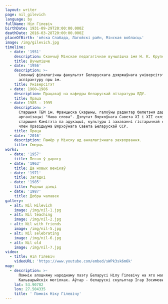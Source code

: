 ```yaml
---
layout: writer
page: nil_gilevich
language: by
fullName: Ніл Гілевіч
birthDate: 1931-09-29T20:00:00.000Z
deathDate: 2016-03-28T20:00:00.000Z
placeOfBirth: 'вёска Слабада, Лагойскі раён, Мінская вобласць'
image: /img/gilevich.jpg
timeline:
  - date: '1951'
    description: Скончыў Мінскае педагагічнае вучылішча імя Н. К. Крупскай.
    title: Вучылішче
  - date: '1956'
    description: >-
      Скончыў філалагічны факультэт Беларускага дзяржаўнага універсітэта і
      аспірантуру пры ім.
    title: Універсітэт
  - date: 1960—1986
    description: Працаваў на кафедры беларускай літаратуры БДУ.
    title: Праца
  - date: 1985 — 1995
    description: >
      Старшыня ТБМ ім. Францыска Скарыны, галоўны рэдактар ​​бюлетэня дадзенай
      арганізацыі "Наша слова". Дэпутат Вярхоўнага Савета XI і XII скліканняў,
      старшыня Камітэта па адукацыі, культуры і захаванні гістарычнай спадчыны,
      член Прэзідыума Вярхоўнага Савета Беларускай ССР.
    title: Праца
  - date: '2016'
    description: Памёр у Мінску ад анкалагічнага захворвання.
    title: Смерць
works:
  - date: '1957'
    title: Песня ў дарогу
  - date: '1963'
    title: Да новых венікаў
  - date: '1971'
    title: Загадкі
  - date: '1985'
    title: Родныя дзеці
  - date: '1987'
    title: Добры чалавек
gallery:
  - alt: Nil Hilevich
    image: /img/nil-1.jpg
  - alt: Nil teaching
    image: /img/nil-2.jpg
  - alt: Nil with friends
    image: /img/nil-5.jpg
  - alt: Nil selebrating
    image: /img/nil-6.jpg
  - alt: Nil old
    image: /img/nil-7.jpg
video:
  - title: Ніл Гілевіч
    videoURL: 'https://www.youtube.com/embed/sWPk3sk6m6k'
map:
  - description: >-
      Помнік апошняму народнаму паэту Беларусі Нілу Гілевічу на яго магіле на
      Кальварыйскіх могілках. Аўтар - беларускі скульптар Ігар Зосимович.
    lat: 53.90782
    lon: 27.504335
    title: ' Помнік Ніку Гілевічу'
---
```


